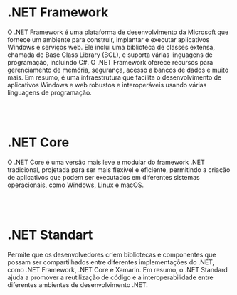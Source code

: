 # .NET Framework

O .NET Framework é uma plataforma de desenvolvimento da Microsoft que fornece um ambiente para construir, implantar e executar aplicativos Windows e serviços web. Ele inclui uma biblioteca de classes extensa, chamada de Base Class Library (BCL), e suporta várias linguagens de programação, incluindo C#. O .NET Framework oferece recursos para gerenciamento de memória, segurança, acesso a bancos de dados e muito mais. Em resumo, é uma infraestrutura que facilita o desenvolvimento de aplicativos Windows e web robustos e interoperáveis usando várias linguagens de programação.

<br><br>

# .NET Core

O .NET Core é uma versão mais leve e modular do framework .NET tradicional, projetada para ser mais flexível e eficiente, permitindo a criação de aplicativos que podem ser executados em diferentes sistemas operacionais, como Windows, Linux e macOS.

<br><br>

# .NET Standart

Permite que os desenvolvedores criem bibliotecas e componentes que possam ser compartilhados entre diferentes implementações do .NET, como .NET Framework, .NET Core e Xamarin. Em resumo, o .NET Standard ajuda a promover a reutilização de código e a interoperabilidade entre diferentes ambientes de desenvolvimento .NET.